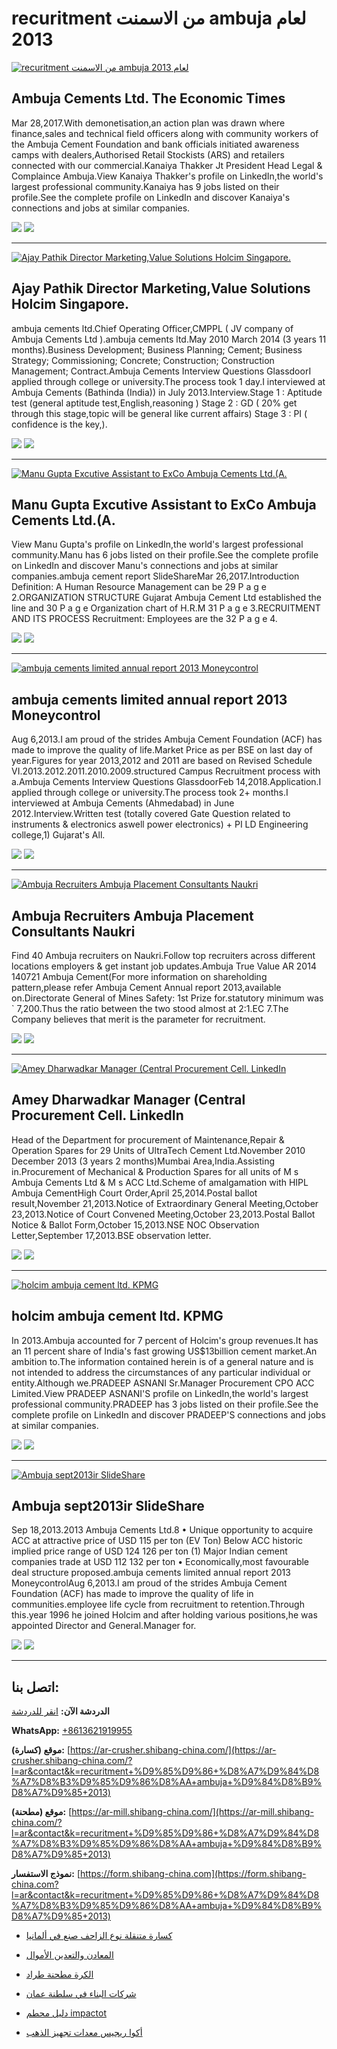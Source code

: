 # recuritment من الاسمنت ambuja لعام 2013

<a href="https://swt.shibang-china.com/?l=ar&img&k=recuritment+%D9%85%D9%86+%D8%A7%D9%84%D8%A7%D8%B3%D9%85%D9%86%D8%AA+ambuja+%D9%84%D8%B9%D8%A7%D9%85+2013" target="_blank">![recuritment من الاسمنت ambuja لعام 2013](http://static.shibang-china.com/all-800x300/823.jpg)</a>

## Ambuja Cements Ltd. The Economic Times
Mar 28,2017.With demonetisation,an action plan was drawn where finance,sales and technical field officers along with community workers of the Ambuja Cement Foundation and bank officials initiated awareness camps with dealers,Authorised Retail Stockists (ARS) and retailers connected with our commercial.Kanaiya Thakker Jt President Head Legal &amp; Complaince Ambuja.View Kanaiya Thakker&#39;s profile on LinkedIn,the world&#39;s largest professional community.Kanaiya has 9 jobs listed on their profile.See the complete profile on LinkedIn and discover Kanaiya&#39;s connections and jobs at similar companies.


<a href="https://whatsapp.shibangsoft.com/WhatsApp.php" target="_blank" title="WhatsApp">![](http://static.shibang-china.com/icon/whatsapp.png)</a> <a href="https://swt.shibang-china.com/?l=ar&icon&k=recuritment+%D9%85%D9%86+%D8%A7%D9%84%D8%A7%D8%B3%D9%85%D9%86%D8%AA+ambuja+%D9%84%D8%B9%D8%A7%D9%85+2013" target="_blank">![](http://static.shibang-china.com/icon/chat-ar.png)</a>

---

<a href="https://swt.shibang-china.com/?l=ar&img&k=recuritment+%D9%85%D9%86+%D8%A7%D9%84%D8%A7%D8%B3%D9%85%D9%86%D8%AA+ambuja+%D9%84%D8%B9%D8%A7%D9%85+2013" target="_blank">![Ajay Pathik Director Marketing,Value Solutions Holcim Singapore.](http://static.shibang-china.com/all-800x300/630.jpg)</a>

## Ajay Pathik Director Marketing,Value Solutions Holcim Singapore.
ambuja cements ltd.Chief Operating Officer,CMPPL ( JV company of Ambuja Cements Ltd ).ambuja cements ltd.May 2010 March 2014 (3 years 11 months).Business Development; Business Planning; Cement; Business Strategy; Commissioning; Concrete; Construction; Construction Management; Contract.Ambuja Cements Interview Questions GlassdoorI applied through college or university.The process took 1 day.I interviewed at Ambuja Cements (Bathinda (India)) in July 2013.Interview.Stage 1 : Aptitude test (general aptitude test,English,reasoning ) Stage 2 : GD ( 20% get through this stage,topic will be general like current affairs) Stage 3 : PI ( confidence is the key,).


<a href="https://whatsapp.shibangsoft.com/WhatsApp.php" target="_blank" title="WhatsApp">![](http://static.shibang-china.com/icon/whatsapp.png)</a> <a href="https://swt.shibang-china.com/?l=ar&icon&k=recuritment+%D9%85%D9%86+%D8%A7%D9%84%D8%A7%D8%B3%D9%85%D9%86%D8%AA+ambuja+%D9%84%D8%B9%D8%A7%D9%85+2013" target="_blank">![](http://static.shibang-china.com/icon/chat-ar.png)</a>

---

<a href="https://swt.shibang-china.com/?l=ar&img&k=recuritment+%D9%85%D9%86+%D8%A7%D9%84%D8%A7%D8%B3%D9%85%D9%86%D8%AA+ambuja+%D9%84%D8%B9%D8%A7%D9%85+2013" target="_blank">![Manu Gupta Excutive Assistant to ExCo Ambuja Cements Ltd.(A.](http://static.shibang-china.com/all-800x300/657.jpg)</a>

## Manu Gupta Excutive Assistant to ExCo Ambuja Cements Ltd.(A.
View Manu Gupta&#39;s profile on LinkedIn,the world&#39;s largest professional community.Manu has 6 jobs listed on their profile.See the complete profile on LinkedIn and discover Manu&#39;s connections and jobs at similar companies.ambuja cement report SlideShareMar 26,2017.Introduction Definition: A Human Resource Management can be 29 P a g e 2.ORGANIZATION STRUCTURE Gujarat Ambuja Cement Ltd established the line and 30 P a g e Organization chart of H.R.M 31 P a g e 3.RECRUITMENT AND ITS PROCESS Recruitment: Employees are the 32 P a g e 4.


<a href="https://whatsapp.shibangsoft.com/WhatsApp.php" target="_blank" title="WhatsApp">![](http://static.shibang-china.com/icon/whatsapp.png)</a> <a href="https://swt.shibang-china.com/?l=ar&icon&k=recuritment+%D9%85%D9%86+%D8%A7%D9%84%D8%A7%D8%B3%D9%85%D9%86%D8%AA+ambuja+%D9%84%D8%B9%D8%A7%D9%85+2013" target="_blank">![](http://static.shibang-china.com/icon/chat-ar.png)</a>

---

<a href="https://swt.shibang-china.com/?l=ar&img&k=recuritment+%D9%85%D9%86+%D8%A7%D9%84%D8%A7%D8%B3%D9%85%D9%86%D8%AA+ambuja+%D9%84%D8%B9%D8%A7%D9%85+2013" target="_blank">![ambuja cements limited annual report 2013 Moneycontrol](http://static.shibang-china.com/all-800x300/23.jpg)</a>

## ambuja cements limited annual report 2013 Moneycontrol
Aug 6,2013.I am proud of the strides Ambuja Cement Foundation (ACF) has made to improve the quality of life.Market Price as per BSE on last day of year.Figures for year 2013,2012 and 2011 are based on Revised Schedule VI.2013.2012.2011.2010.2009.structured Campus Recruitment process with a.Ambuja Cements Interview Questions GlassdoorFeb 14,2018.Application.I applied through college or university.The process took 2+ months.I interviewed at Ambuja Cements (Ahmedabad) in June 2012.Interview.Written test (totally covered Gate Question related to instruments &amp; electronics aswell power electronics) + PI LD Engineering college,1) Gujarat&#39;s All.


<a href="https://whatsapp.shibangsoft.com/WhatsApp.php" target="_blank" title="WhatsApp">![](http://static.shibang-china.com/icon/whatsapp.png)</a> <a href="https://swt.shibang-china.com/?l=ar&icon&k=recuritment+%D9%85%D9%86+%D8%A7%D9%84%D8%A7%D8%B3%D9%85%D9%86%D8%AA+ambuja+%D9%84%D8%B9%D8%A7%D9%85+2013" target="_blank">![](http://static.shibang-china.com/icon/chat-ar.png)</a>

---

<a href="https://swt.shibang-china.com/?l=ar&img&k=recuritment+%D9%85%D9%86+%D8%A7%D9%84%D8%A7%D8%B3%D9%85%D9%86%D8%AA+ambuja+%D9%84%D8%B9%D8%A7%D9%85+2013" target="_blank">![Ambuja Recruiters Ambuja Placement Consultants Naukri](http://static.shibang-china.com/all-800x300/915.jpg)</a>

## Ambuja Recruiters Ambuja Placement Consultants Naukri
Find 40 Ambuja recruiters on Naukri.Follow top recruiters across different locations employers &amp; get instant job updates.Ambuja True Value AR 2014 140721 Ambuja Cement(For more information on shareholding pattern,please refer Ambuja Cement Annual report 2013,available on.Directorate General of Mines Safety: 1st Prize for.statutory minimum was ` 7,200.Thus the ratio between the two stood almost at 2:1.EC 7.The Company believes that merit is the parameter for recruitment.


<a href="https://whatsapp.shibangsoft.com/WhatsApp.php" target="_blank" title="WhatsApp">![](http://static.shibang-china.com/icon/whatsapp.png)</a> <a href="https://swt.shibang-china.com/?l=ar&icon&k=recuritment+%D9%85%D9%86+%D8%A7%D9%84%D8%A7%D8%B3%D9%85%D9%86%D8%AA+ambuja+%D9%84%D8%B9%D8%A7%D9%85+2013" target="_blank">![](http://static.shibang-china.com/icon/chat-ar.png)</a>

---

<a href="https://swt.shibang-china.com/?l=ar&img&k=recuritment+%D9%85%D9%86+%D8%A7%D9%84%D8%A7%D8%B3%D9%85%D9%86%D8%AA+ambuja+%D9%84%D8%B9%D8%A7%D9%85+2013" target="_blank">![Amey Dharwadkar Manager (Central Procurement Cell. LinkedIn](http://static.shibang-china.com/all-800x300/827.jpg)</a>

## Amey Dharwadkar Manager (Central Procurement Cell. LinkedIn
Head of the Department for procurement of Maintenance,Repair &amp; Operation Spares for 29 Units of UltraTech Cement Ltd.November 2010 December 2013 (3 years 2 months)Mumbai Area,India.Assisting in.Procurement of Mechanical &amp; Production Spares for all units of M s Ambuja Cements Ltd &amp; M s ACC Ltd.Scheme of amalgamation with HIPL Ambuja CementHigh Court Order,April 25,2014.Postal ballot result,November 21,2013.Notice of Extraordinary General Meeting,October 23,2013.Notice of Court Convened Meeting,October 23,2013.Postal Ballot Notice &amp; Ballot Form,October 15,2013.NSE NOC Observation Letter,September 17,2013.BSE observation letter.


<a href="https://whatsapp.shibangsoft.com/WhatsApp.php" target="_blank" title="WhatsApp">![](http://static.shibang-china.com/icon/whatsapp.png)</a> <a href="https://swt.shibang-china.com/?l=ar&icon&k=recuritment+%D9%85%D9%86+%D8%A7%D9%84%D8%A7%D8%B3%D9%85%D9%86%D8%AA+ambuja+%D9%84%D8%B9%D8%A7%D9%85+2013" target="_blank">![](http://static.shibang-china.com/icon/chat-ar.png)</a>

---

<a href="https://swt.shibang-china.com/?l=ar&img&k=recuritment+%D9%85%D9%86+%D8%A7%D9%84%D8%A7%D8%B3%D9%85%D9%86%D8%AA+ambuja+%D9%84%D8%B9%D8%A7%D9%85+2013" target="_blank">![holcim ambuja cement ltd. KPMG](http://static.shibang-china.com/all-800x300/1297.jpg)</a>

## holcim ambuja cement ltd. KPMG
In 2013.Ambuja accounted for 7 percent of Holcim&#39;s group revenues.It has an 11 percent share of India&#39;s fast growing US$13billion cement market.An ambition to.The information contained herein is of a general nature and is not intended to address the circumstances of any particular individual or entity.Although we.PRADEEP ASNANI Sr.Manager Procurement CPO ACC Limited.View PRADEEP ASNANI&#39;S profile on LinkedIn,the world&#39;s largest professional community.PRADEEP has 3 jobs listed on their profile.See the complete profile on LinkedIn and discover PRADEEP&#39;S connections and jobs at similar companies.


<a href="https://whatsapp.shibangsoft.com/WhatsApp.php" target="_blank" title="WhatsApp">![](http://static.shibang-china.com/icon/whatsapp.png)</a> <a href="https://swt.shibang-china.com/?l=ar&icon&k=recuritment+%D9%85%D9%86+%D8%A7%D9%84%D8%A7%D8%B3%D9%85%D9%86%D8%AA+ambuja+%D9%84%D8%B9%D8%A7%D9%85+2013" target="_blank">![](http://static.shibang-china.com/icon/chat-ar.png)</a>

---

<a href="https://swt.shibang-china.com/?l=ar&img&k=recuritment+%D9%85%D9%86+%D8%A7%D9%84%D8%A7%D8%B3%D9%85%D9%86%D8%AA+ambuja+%D9%84%D8%B9%D8%A7%D9%85+2013" target="_blank">![Ambuja sept2013ir SlideShare](http://static.shibang-china.com/all-800x300/274.jpg)</a>

## Ambuja sept2013ir SlideShare
Sep 18,2013.2013 Ambuja Cements Ltd.8 • Unique opportunity to acquire ACC at attractive price of USD 115 per ton (EV Ton) Below ACC historic implied price range of USD 124 126 per ton (1) Major Indian cement companies trade at USD 112 132 per ton • Economically,most favourable deal structure proposed.ambuja cements limited annual report 2013 MoneycontrolAug 6,2013.I am proud of the strides Ambuja Cement Foundation (ACF) has made to improve the quality of life in communities.employee life cycle from recruitment to retention.Through this.year 1996 he joined Holcim and after holding various positions,he was appointed Director and General.Manager for.


<a href="https://whatsapp.shibangsoft.com/WhatsApp.php" target="_blank" title="WhatsApp">![](http://static.shibang-china.com/icon/whatsapp.png)</a> <a href="https://swt.shibang-china.com/?l=ar&icon&k=recuritment+%D9%85%D9%86+%D8%A7%D9%84%D8%A7%D8%B3%D9%85%D9%86%D8%AA+ambuja+%D9%84%D8%B9%D8%A7%D9%85+2013" target="_blank">![](http://static.shibang-china.com/icon/chat-ar.png)</a>

---
## اتصل بنا:

**الدردشة الآن:** [انقر للدردشة](https://swt.shibang-china.com?l=ar&contact&k=recuritment+%D9%85%D9%86+%D8%A7%D9%84%D8%A7%D8%B3%D9%85%D9%86%D8%AA+ambuja+%D9%84%D8%B9%D8%A7%D9%85+2013)

**WhatsApp:**  [+8613621919955](https://whatsapp.shibangsoft.com/WhatsApp.php)

**موقع (كسارة):** [https://ar-crusher.shibang-china.com/](https://ar-crusher.shibang-china.com/?l=ar&contact&k=recuritment+%D9%85%D9%86+%D8%A7%D9%84%D8%A7%D8%B3%D9%85%D9%86%D8%AA+ambuja+%D9%84%D8%B9%D8%A7%D9%85+2013)

**موقع (مطحنة):** [https://ar-mill.shibang-china.com/](https://ar-mill.shibang-china.com/?l=ar&contact&k=recuritment+%D9%85%D9%86+%D8%A7%D9%84%D8%A7%D8%B3%D9%85%D9%86%D8%AA+ambuja+%D9%84%D8%B9%D8%A7%D9%85+2013)

**نموذج الاستفسار:** [https://form.shibang-china.com](https://form.shibang-china.com?l=ar&contact&k=recuritment+%D9%85%D9%86+%D8%A7%D9%84%D8%A7%D8%B3%D9%85%D9%86%D8%AA+ambuja+%D9%84%D8%B9%D8%A7%D9%85+2013)

* [كسارة متنقلة نوع الزاحف صنع في ألمانيا](../27/%D9%83%D8%B3%D8%A7%D8%B1%D8%A9%20%D9%85%D8%AA%D9%86%D9%82%D9%84%D8%A9%20%D9%86%D9%88%D8%B9%20%D8%A7%D9%84%D8%B2%D8%A7%D8%AD%D9%81%20%D8%B5%D9%86%D8%B9%20%D9%81%D9%8A%20%D8%A3%D9%84%D9%85%D8%A7%D9%86%D9%8A%D8%A7.md)

* [المعادن والتعدين الأموال](../28/%D8%A7%D9%84%D9%85%D8%B9%D8%A7%D8%AF%D9%86%20%D9%88%D8%A7%D9%84%D8%AA%D8%B9%D8%AF%D9%8A%D9%86%20%D8%A7%D9%84%D8%A3%D9%85%D9%88%D8%A7%D9%84.md)

* [الكرة مطحنة طراد](../26/%D8%A7%D9%84%D9%83%D8%B1%D8%A9%20%D9%85%D8%B7%D8%AD%D9%86%D8%A9%20%D8%B7%D8%B1%D8%A7%D8%AF.md)

* [شركات البناء في سلطنة عمان](../30/%D8%B4%D8%B1%D9%83%D8%A7%D8%AA%20%D8%A7%D9%84%D8%A8%D9%86%D8%A7%D8%A1%20%D9%81%D9%8A%20%D8%B3%D9%84%D8%B7%D9%86%D8%A9%20%D8%B9%D9%85%D8%A7%D9%86.md)

* [دليل محطم impactot](../27/%D8%AF%D9%84%D9%8A%D9%84%20%D9%85%D8%AD%D8%B7%D9%85%20impactot.md)

* [أكوا ريجيس معدات تجهيز الذهب](../29/%D8%A3%D9%83%D9%88%D8%A7%20%D8%B1%D9%8A%D8%AC%D9%8A%D8%B3%20%D9%85%D8%B9%D8%AF%D8%A7%D8%AA%20%D8%AA%D8%AC%D9%87%D9%8A%D8%B2%20%D8%A7%D9%84%D8%B0%D9%87%D8%A8.md)